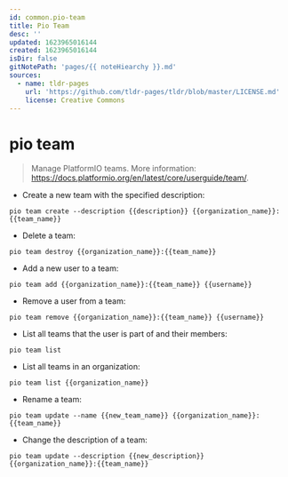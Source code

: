 ```yaml
---
id: common.pio-team
title: Pio Team
desc: ''
updated: 1623965016144
created: 1623965016144
isDir: false
gitNotePath: 'pages/{{ noteHiearchy }}.md'
sources:
  - name: tldr-pages
    url: 'https://github.com/tldr-pages/tldr/blob/master/LICENSE.md'
    license: Creative Commons
---
```

# pio team

> Manage PlatformIO teams.
> More information: <https://docs.platformio.org/en/latest/core/userguide/team/>.

- Create a new team with the specified description:

`pio team create --description {{description}} {{organization_name}}:{{team_name}}`

- Delete a team:

`pio team destroy {{organization_name}}:{{team_name}}`

- Add a new user to a team:

`pio team add {{organization_name}}:{{team_name}} {{username}}`

- Remove a user from a team:

`pio team remove {{organization_name}}:{{team_name}} {{username}}`

- List all teams that the user is part of and their members:

`pio team list`

- List all teams in an organization:

`pio team list {{organization_name}}`

- Rename a team:

`pio team update --name {{new_team_name}} {{organization_name}}:{{team_name}}`

- Change the description of a team:

`pio team update --description {{new_description}} {{organization_name}}:{{team_name}}`

